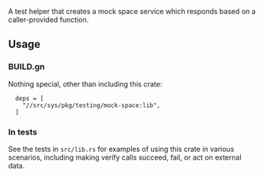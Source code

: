 A test helper that creates a mock space service which responds based on a
caller-provided function.

## Usage

### BUILD.gn
Nothing special, other than including this crate:

```
  deps = [
    "//src/sys/pkg/testing/mock-space:lib",
  ]
```

### In tests
See the tests in `src/lib.rs` for examples of using this crate in various scenarios,
including making verify calls succeed, fail, or act on external data.
